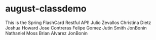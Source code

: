 # august-classdemo
This is the Spring FlashCard Restful API!
Julio Zevallos
Christina Dietz
Joshua Howard
Jose Contreras
Felipe Gomez
Jutin Smith
JonBonin
Nathaniel Moss
Brian Alvarez
JonBonin

